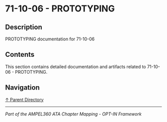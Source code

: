 # 71-10-06 - PROTOTYPING

## Description

PROTOTYPING documentation for 71-10-06

## Contents

This section contains detailed documentation and artifacts related to 71-10-06 - PROTOTYPING.

## Navigation

[↑ Parent Directory](../README.md)

---

*Part of the AMPEL360 ATA Chapter Mapping - OPT-IN Framework*
